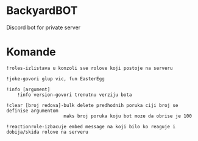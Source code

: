 # BackyardBOT
Discord bot for private server

# Komande
    
    !roles-izlistava u konzoli sve rolove koji postoje na serveru

    !joke-govori glup vic, fun EasterEgg
    
    !info [argument]
        !info version-govori trenutnu verziju bota
    
    !clear [broj redova]-bulk delete predhodnih poruka ciji broj se definise argumentom
                         maks broj poruka koju bot moze da obrise je 100
    
    !reactionrole-izbacuje embed message na koji bilo ko reaguje i dobija/skida rolove na serveru